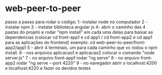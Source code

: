 # web-peer-to-peer
passo a passo para rodar o código:
1- instalar node no computador
2 - instalar npm
3 - instalar biblioteca angular js
4- abrir o caminho das 4 pastas do projeto e rodar "npm install" em cada uma delas para baixar as dependencias (colocar cd front-app1 e cd app1 / cd front-app2 e cd app1 para as aplicações do frontend) exemplo: cd web-peer-to-peer/front-app2/app1
5 - abrir 4 terminais, um para cada caminho que vc rodou o npm install.
6 - nos arquivos aplicacao1 e aplicacao2 colocar o comando "node server.js"
7 - no arquivo front-app1 rodar "ng serve"
8 - no arquivo front-app2 rodar "ng serve --port 4220"
9 - no navegador abrir o localhost:4200 e localhost:4220 e fazer os devidos testes